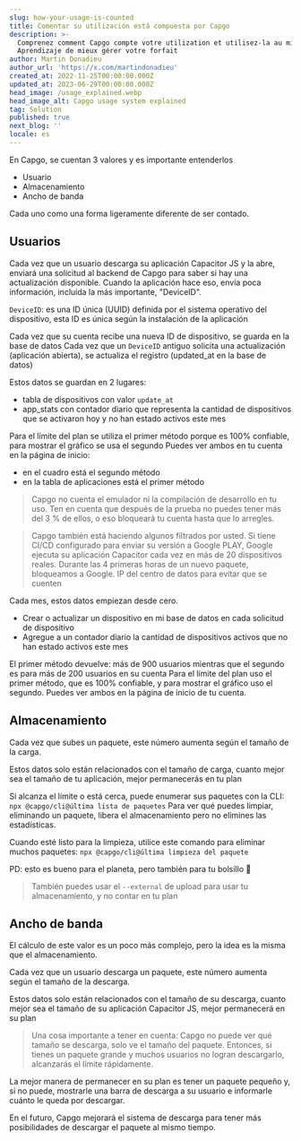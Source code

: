 ```yaml
---
slug: how-your-usage-is-counted
title: Comentar su utilización está compuesta por Capgo
description: >-
  Comprenez comment Capgo compte votre utilization et utilisez-la au mieux.
  Aprendizaje de mieux gérer votre forfait
author: Martin Donadieu
author_url: 'https://x.com/martindonadieu'
created_at: 2022-11-25T00:00:00.000Z
updated_at: 2023-06-29T00:00:00.000Z
head_image: /usage_explained.webp
head_image_alt: Capgo usage system explained
tag: Solution
published: true
next_blog: ''
locale: es
---
```


En Capgo, se cuentan 3 valores y es importante entenderlos
- Usuario
- Almacenamiento
- Ancho de banda

Cada uno como una forma ligeramente diferente de ser contado.


## Usuarios

Cada vez que un usuario descarga su aplicación Capacitor JS y la abre, enviará una solicitud al backend de Capgo para saber si hay una actualización disponible.
Cuando la aplicación hace eso, envía poca información, incluida la más importante, "DeviceID".

`DeviceID`: es una ID única (UUID) definida por el sistema operativo del dispositivo, esta ID es única según la instalación de la aplicación

Cada vez que su cuenta recibe una nueva ID de dispositivo, se guarda en la base de datos
Cada vez que un `DeviceID` antiguo solicita una actualización (aplicación abierta), se actualiza el registro (updated_at en la base de datos)

Estos datos se guardan en 2 lugares:
- tabla de dispositivos con valor `update_at`
- app_stats con contador diario que representa la cantidad de dispositivos que se activaron hoy y no han estado activos este mes

Para el límite del plan se utiliza el primer método porque es 100% confiable, para mostrar el gráfico se usa el segundo
Puedes ver ambos en tu cuenta en la página de inicio:
- en el cuadro está el segundo método
- en la tabla de aplicaciones está el primer método

> Capgo no cuenta el emulador ni la compilación de desarrollo en tu uso. Ten en cuenta que después de la prueba no puedes tener más del 3 % de ellos, o eso bloqueará tu cuenta hasta que lo arregles.

> Capgo también está haciendo algunos filtrados por usted. Si tiene CI/CD configurado para enviar su versión a Google PLAY, Google ejecuta su aplicación Capacitor cada vez en más de 20 dispositivos reales. Durante las 4 primeras horas de un nuevo paquete, bloqueamos a Google. IP del centro de datos para evitar que se cuenten

Cada mes, estos datos empiezan desde cero.


- Crear o actualizar un dispositivo en mi base de datos en cada solicitud de dispositivo
- Agregue a un contador diario la cantidad de dispositivos activos que no han estado activos este mes

El primer método devuelve: más de 900 usuarios
mientras que el segundo es para más de 200 usuarios en su cuenta
Para el límite del plan uso el primer método, que es 100% confiable, y para mostrar el gráfico uso el segundo.
Puedes ver ambos en la página de inicio de tu cuenta.

## Almacenamiento

Cada vez que subes un paquete, este número aumenta según el tamaño de la carga.

Estos datos solo están relacionados con el tamaño de carga, cuanto mejor sea el tamaño de tu aplicación, mejor permanecerás en tu plan

Si alcanza el límite o está cerca, puede enumerar sus paquetes con la CLI:
`npx @capgo/cli@última lista de paquetes`
Para ver qué puedes limpiar, eliminando un paquete, libera el almacenamiento pero no elimines las estadísticas.

Cuando esté listo para la limpieza, utilice este comando para eliminar muchos paquetes:
`npx @capgo/cli@última limpieza del paquete`

PD: esto es bueno para el planeta, pero también para tu bolsillo 💪

> También puedes usar el `--external` de upload para usar tu almacenamiento, y no contar en tu plan

## Ancho de banda

El cálculo de este valor es un poco más complejo, pero la idea es la misma que el almacenamiento.

Cada vez que un usuario descarga un paquete, este número aumenta según el tamaño de la descarga.

Estos datos solo están relacionados con el tamaño de su descarga, cuanto mejor sea el tamaño de su aplicación Capacitor JS, mejor permanecerá en su plan

> Una cosa importante a tener en cuenta: Capgo no puede ver qué tamaño se descarga, solo ve el tamaño del paquete. Entonces, si tienes un paquete grande y muchos usuarios no logran descargarlo, alcanzarás el límite rápidamente.

La mejor manera de permanecer en su plan es tener un paquete pequeño y, si no puede, mostrarle una barra de descarga a su usuario e informarle cuánto le queda por descargar.

En el futuro, Capgo mejorará el sistema de descarga para tener más posibilidades de descargar el paquete al mismo tiempo.